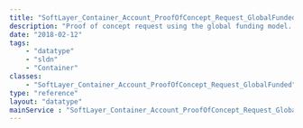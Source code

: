 ```yaml
---
title: "SoftLayer_Container_Account_ProofOfConcept_Request_GlobalFunded"
description: "Proof of concept request using the global funding model. Note that proof of concept account request are available only to internal IBM employees. "
date: "2018-02-12"
tags:
    - "datatype"
    - "sldn"
    - "Container"
classes:
    - "SoftLayer_Container_Account_ProofOfConcept_Request_GlobalFunded"
type: "reference"
layout: "datatype"
mainService : "SoftLayer_Container_Account_ProofOfConcept_Request_GlobalFunded"
---
```

